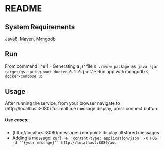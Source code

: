 # README

## System Requirements
Java8, Maven, Mongodb
## Run
From command line
1 - Generating a jar file
`$ ./mvnw package && java -jar target/gs-spring-boot-docker-0.1.0.jar`
2 - Run app with mongodb
`$ docker-compose up`
## Usage
After running the service, from your browser navigate to  (http://localhost:8080)
for realtime message display, press connect button.
##### Use cases:
- (http://localhost:8080/messages) endpoint: display all stored messages
- Adding a message: `curl -H 'content-type: application/json' -X POST -d '"{your message}"' http://localhost:8080/add
` 


